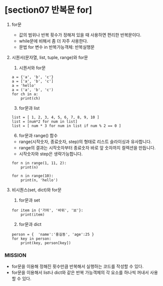# [section07 반복문 for]

01. for문
	- 값의 범위나 반복 횟수가 정해져 있을 때 사용하면 편리한 반복문이다.
	- while문에 비해서 좀 더 자주 사용한다.
	- 문법
	for 변수 in 반복가능객체:
	     반복실행문

02. 시퀀서(문자열, list, tuple, range)와 for문
	1. 시퀀서와 for문
	```
	a = {'a', 'b', 'c'}
	a = ['a', 'b', 'c']
	a = 'hello'
	a = ('a', 'b', 'c')
	for ch in a:
	    print(ch)	
	```
	3. for문과 list
	```
	list = [ 1, 2, 3, 4, 5, 6, 7, 8, 9, 10 ]
	list = [num*2 for num in list]
	list = [ num * 3 for num in list if num % 2 == 0 ]
	```
	6. for문과 range() 함수
	- range(시작숫자, 종료숫자, step)의 형태로 리스트 슬라이싱과 유사합니다.
	- range의 결과는 시작숫자부터 종료숫자 바로 앞 숫자까지 컬렉션을 만듭니다.
	- 시작숫자와 step은 생략가능합니다.
	```
	for n in range(1, 11, 2):
	    print(n)
	```
	```
	for n in range(10):
	    print(n, 'hello')
	```

03. 비시퀀스(set, dict)와 for문
	1. for문과 set
	```
	for item in {'가위', '바위', '보'}:
	    print(item)
	```
	2. for문과 dict
	```
	person = {  'name':'홍길동', 'age':25 }
	for key in person:
	    print(key, person[key])
	```

### MISSION ###
- for문을 이용해 정해진 횟수만큼 반복해서 실행하는 코드를 작성할 수 있다.
- for문을 이용해서 list나 dict와 같은 반복 가능객체의 각 요소를 하나씩 꺼내서 사용할 수 있다.
